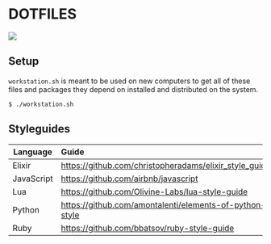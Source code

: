 # DOTFILES

![](https://i.imgur.com/1OaQrs8.png)

## Setup

`workstation.sh` is meant to be used on new computers to get all of these files and packages they depend on installed and distributed on the system.

```
$ ./workstation.sh
```

## Styleguides

| Language   | Guide                                                   |
|------------|:--------------------------------------------------------|
| Elixir     | https://github.com/christopheradams/elixir_style_guide  |
| JavaScript | https://github.com/airbnb/javascript                    |
| Lua        | https://github.com/Olivine-Labs/lua-style-guide         |
| Python     | https://github.com/amontalenti/elements-of-python-style |
| Ruby       | https://github.com/bbatsov/ruby-style-guide             |
